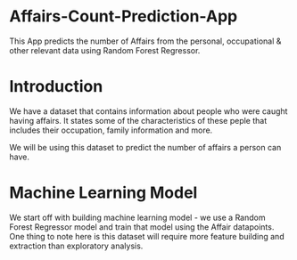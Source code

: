 # Affairs-Count-Prediction-App
This App predicts the number of Affairs from the personal, occupational &amp; other relevant data using Random Forest Regressor.

# Introduction
We have a dataset that contains information about people who were caught having affairs. It states some of the characteristics of these peple that
includes their occupation, family information and more.

We will be using this dataset to predict the number of affairs a person can have.

# Machine Learning Model
We start off with building machine learning model - we use a Random Forest Regressor model and train that model using the Affair datapoints.
One thing to note here is this dataset will require more feature building and extraction than exploratory analysis.

